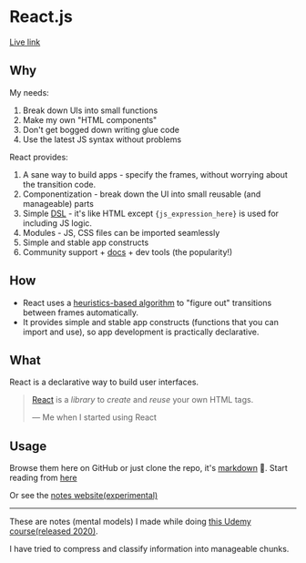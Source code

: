 # React.js

[Live link](https://sanjar-notes.github.io/react/home/4_resource_itineraries/2_React_the_complete_guide/12_Behind_the_scenes_of_React_and_optimization_techniques/152_How_React_Really_Works)

## Why
My needs:
1. Break down UIs into small functions
2. Make my own "HTML components"
3. Don't get bogged down writing glue code
4. Use the latest JS syntax without problems

React provides:
1. A sane way to build apps - specify the frames, without worrying about the transition code.
2. Componentization - break down the UI into small reusable (and manageable) parts
3. Simple [DSL](https://en.wikipedia.org/wiki/Domain-specific_language) - it's like HTML except `{js_expression_here}` is used for including JS logic.
4. Modules - JS, CSS files can be imported seamlessly
5. Simple and stable app constructs
6. Community support + [docs](https://react.dev/) + dev tools (the popularity!)

## How
- React uses a [heuristics-based algorithm](https://legacy.reactjs.org/docs/reconciliation.html) to "figure out" transitions between frames automatically.
- It provides simple and stable app constructs (functions that you can import and use), so app development is practically declarative.

## What

React is a declarative way to build user interfaces.
> [React](https://reactjs.org/) is a *library* to *create* and *reuse* your own HTML tags.
>
> &mdash; Me when I started using React

## Usage
Browse them here on GitHub or just clone the repo, it's [markdown](https://www.markdowntutorial.com/) 🙌. Start reading from [here](/vault/1_React_info_and_setup/3_How_React_works.md)

Or see the [notes website(experimental)](https://sanjar-notes.github.io/reactjs-notes/docs/home/resource_itineraries/React_the_complete_guide/Behind_the_scenes_of_React_and_optimization_techniques/How_React_Really_Works)

---

These are notes (mental models) I made while doing [this Udemy course(released 2020)](https://www.udemy.com/course/the-complete-web-developer-zero-to-mastery/).

I have tried to compress and classify information into manageable chunks.
